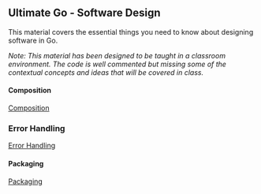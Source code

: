 ## Ultimate Go - Software Design

This material covers the essential things you need to know about designing software in Go.

*Note: This material has been designed to be taught in a classroom environment. The code is well commented but missing some of the contextual concepts and ideas that will be covered in class.*

#### Composition
[Composition](../../../go/design/composition/README.md)

### Error Handling
[Error Handling](../../../go/design/error_handling/README.md)

#### Packaging
[Packaging](../../../go/design/packaging/README.md)